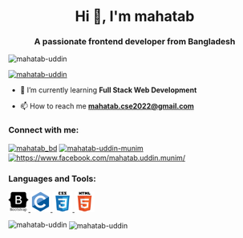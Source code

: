 <h1 align="center">Hi 👋, I'm mahatab</h1>
<h3 align="center">A passionate frontend developer from Bangladesh</h3>

<p align="left"> <img src="https://komarev.com/ghpvc/?username=mahatab-uddin&label=Profile%20views&color=0e75b6&style=flat" alt="mahatab-uddin" /> </p>

<p align="left"> <a href="https://github.com/ryo-ma/github-profile-trophy"><img src="https://github-profile-trophy.vercel.app/?username=mahatab-uddin" alt="mahatab-uddin" /></a> </p>

- 🌱 I’m currently learning **Full Stack Web Development**

- 📫 How to reach me **mahatab.cse2022@gmail.com**

<h3 align="left">Connect with me:</h3>
<p align="left">
<a href="https://twitter.com/mahatab_bd" target="blank"><img align="center" src="https://raw.githubusercontent.com/rahuldkjain/github-profile-readme-generator/master/src/images/icons/Social/twitter.svg" alt="mahatab_bd" height="30" width="40" /></a>
<a href="https://linkedin.com/in/mahatab-uddin-munim" target="blank"><img align="center" src="https://raw.githubusercontent.com/rahuldkjain/github-profile-readme-generator/master/src/images/icons/Social/linked-in-alt.svg" alt="mahatab-uddin-munim" height="30" width="40" /></a>
<a href="https://fb.com/https://www.facebook.com/mahatab.uddin.munim/" target="blank"><img align="center" src="https://raw.githubusercontent.com/rahuldkjain/github-profile-readme-generator/master/src/images/icons/Social/facebook.svg" alt="https://www.facebook.com/mahatab.uddin.munim/" height="30" width="40" /></a>
</p>

<h3 align="left">Languages and Tools:</h3>
<p align="left"> <a href="https://getbootstrap.com" target="_blank" rel="noreferrer"> <img src="https://raw.githubusercontent.com/devicons/devicon/master/icons/bootstrap/bootstrap-plain-wordmark.svg" alt="bootstrap" width="40" height="40"/> </a> <a href="https://www.cprogramming.com/" target="_blank" rel="noreferrer"> <img src="https://raw.githubusercontent.com/devicons/devicon/master/icons/c/c-original.svg" alt="c" width="40" height="40"/> </a> <a href="https://www.w3schools.com/css/" target="_blank" rel="noreferrer"> <img src="https://raw.githubusercontent.com/devicons/devicon/master/icons/css3/css3-original-wordmark.svg" alt="css3" width="40" height="40"/> </a> <a href="https://www.w3.org/html/" target="_blank" rel="noreferrer"> <img src="https://raw.githubusercontent.com/devicons/devicon/master/icons/html5/html5-original-wordmark.svg" alt="html5" width="40" height="40"/> </a> </p>

<p><img align="left" src="https://github-readme-stats.vercel.app/api/top-langs?username=mahatab-uddin&show_icons=true&locale=en&layout=compact" alt="mahatab-uddin" /></p>

<p>&nbsp;<img align="center" src="https://github-readme-stats.vercel.app/api?username=mahatab-uddin&show_icons=true&locale=en" alt="mahatab-uddin" /></p>

